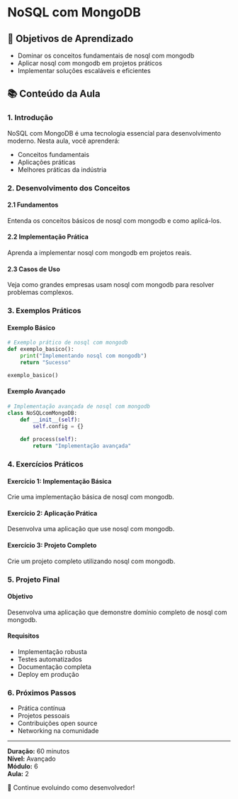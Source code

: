 # NoSQL com MongoDB

## 🎯 Objetivos de Aprendizado
- Dominar os conceitos fundamentais de nosql com mongodb
- Aplicar nosql com mongodb em projetos práticos
- Implementar soluções escaláveis e eficientes

## 📚 Conteúdo da Aula

### 1. Introdução
NoSQL com MongoDB é uma tecnologia essencial para desenvolvimento moderno. Nesta aula, você aprenderá:

- Conceitos fundamentais
- Aplicações práticas
- Melhores práticas da indústria

### 2. Desenvolvimento dos Conceitos

#### 2.1 Fundamentos
Entenda os conceitos básicos de nosql com mongodb e como aplicá-los.

#### 2.2 Implementação Prática
Aprenda a implementar nosql com mongodb em projetos reais.

#### 2.3 Casos de Uso
Veja como grandes empresas usam nosql com mongodb para resolver problemas complexos.

### 3. Exemplos Práticos

#### Exemplo Básico
```python
# Exemplo prático de nosql com mongodb
def exemplo_basico():
    print("Implementando nosql com mongodb")
    return "Sucesso"

exemplo_basico()
```

#### Exemplo Avançado
```python
# Implementação avançada de nosql com mongodb
class NoSQLcomMongoDB:
    def __init__(self):
        self.config = {}
    
    def process(self):
        return "Implementação avançada"
```

### 4. Exercícios Práticos

#### Exercício 1: Implementação Básica
Crie uma implementação básica de nosql com mongodb.

#### Exercício 2: Aplicação Prática
Desenvolva uma aplicação que use nosql com mongodb.

#### Exercício 3: Projeto Completo
Crie um projeto completo utilizando nosql com mongodb.

### 5. Projeto Final

#### Objetivo
Desenvolva uma aplicação que demonstre domínio completo de nosql com mongodb.

#### Requisitos
- Implementação robusta
- Testes automatizados
- Documentação completa
- Deploy em produção

### 6. Próximos Passos

- Prática contínua
- Projetos pessoais
- Contribuições open source
- Networking na comunidade

---

**Duração:** 60 minutos  
**Nível:** Avançado  
**Módulo:** 6  
**Aula:** 2  

🎉 Continue evoluindo como desenvolvedor!
